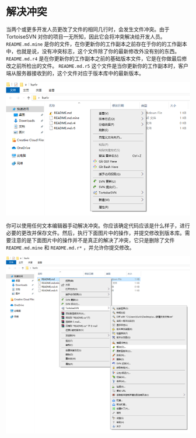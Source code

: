 # 解决冲突

当两个或更多开发人员更改了文件的相同几行时，会发生文件冲突。由于 TortoiseSVN 对你的项目一无所知，因此它会将冲突解决给开发人员。 `README.md.mine` 是你的文件，在你更新你的工作副本之前存在于你的的工作副本中，也就是说，没有冲突标志，这个文件除了你的最新修改外没有别的东西。 `README.md.r4` 是在你更新你的工作副本之前的基础版本文件，它是在你做最后修改之前所检出的文件。 `README.md.r5` 这个文件是当你更新你的工作副本时，客户端从服务器接收到的，这个文件对应于版本库中的最新版本。

![解决冲突](./解决冲突-1.png)

你可以使用任何文本编辑器手动解决冲突。你应该确定代码应该是什么样子，进行必要的更改并保存文件。然后，执行下面图片中的操作，并提交修改到版本库。需要注意的是下面图片中的操作并不是真正的解决了冲突，它只是删除了文件 `README.md.mine` 和 `README.md.r*` ，并允许你提交修改。

![解决冲突](./解决冲突-2.png)